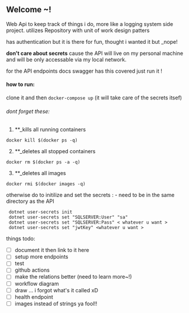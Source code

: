 ## Welcome ~!

Web Api to keep track of things i do, more like a logging system side project.
utilizes Repository with unit of work design patters

has authentication but it is there for fun, thought i wanted it but _nope!

**don't care about secrets** cause the API will live on my personal machine and will be only accessable via my local network.

for the API endpoints docs swagger has this covered just run it !

####  how to run:
clone it
and then 
``` docker-compose up ``` 
(it will take care of the secrets itsef)
###### dont forget these: 
1. **_kills all running containers
``` 
docker kill $(docker ps -q)
```
2. **_deletes all stopped containers
```
docker rm $(docker ps -a -q)
```
3. **_deletes all images
```
docker rmi $(docker images -q)
```

otherwise do to initilize and set the secrets :
	- need to be in the same directory as the API
```
 dotnet user-secrets init
 dotnet user-secrets set "SQLSERVER:User" "sa"
 dotnet user-secrets set "SQLSERVER:Pass" < whatever u want >
 dotnet user-secrets set "jwtKey" <whatever u want >
```

things todo:
- [ ] document it then link to it here
- [ ] setup more endpoints
- [ ] test
- [ ] github actions
- [ ] make the relations better (need to learn more~!)
- [ ] workflow diagram
- [ ] draw ... i forgot what's it called xD
- [ ] health endpoint
- [ ] images instead of strings ya fool!!
